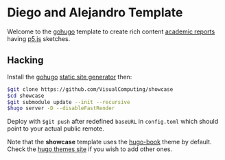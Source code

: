 # Diego and Alejandro Template

Welcome to the [gohugo](https://gohugo.io/) template to create rich content [academic reports](https://www.wordy.com/writers-workshop/writing-an-academic-report/) having [p5.js](https://p5js.org/) sketches.

## Hacking

Install the [gohugo](https://gohugo.io/) [static site generator](https://jamstack.org/generators/) then:

```sh
$git clone https://github.com/VisualComputing/showcase
$cd showcase
$git submodule update --init --recursive
$hugo server -D --disableFastRender
```

Deploy with `$git push` after redefined `baseURL` in `config.toml` which should point to your actual public remote.

Note that the **showcase** template uses the [hugo-book](https://github.com/alex-shpak/hugo-book) theme by default. Check the [hugo themes site](https://themes.gohugo.io/) if you wish to add other ones.